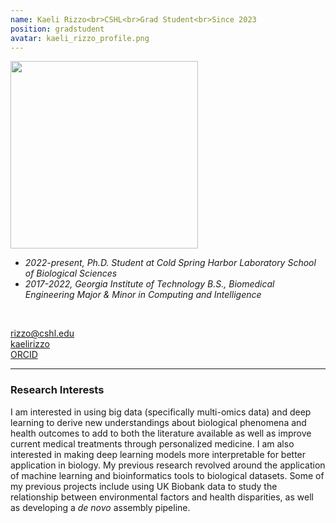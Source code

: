 ```yaml
---
name: Kaeli Rizzo<br>CSHL<br>Grad Student<br>Since 2023
position: gradstudent
avatar: kaeli_rizzo_profile.png
---
```


<img width="300" src="{{site.baseurl}}/images/people/{{page.avatar}}" data-action="zoom">
<br>

- _2022-present, Ph.D. Student at Cold Spring Harbor Laboratory School of Biological Sciences_ <br>
- _2017-2022, Georgia Institute of Technology B.S., Biomedical Engineering Major & Minor in Computing and Intelligence_ <br>
<br>

<a href="mailto:rizzo@cshl.edu"><i class="fa fa-envelope-o"></i> rizzo@cshl.edu</a><br>
<a href="https://www.linkedin.com/in/kaeli-rizzo-5575ba1b6"><i class="fa fa-linkedin-square"></i> kaelirizzo </a><br>
<a href="https://orcid.org/0000-0001-5731-2046"><i class="fab fa-orcid"></i> ORCID </a><br>

<hr>

### Research Interests

I am interested in using big data (specifically multi-omics data) and deep learning to derive new understandings about biological phenomena and health outcomes to add to both the literature available as well as improve current medical treatments through personalized medicine.  I am also interested in making deep learning models more interpretable for better application in biology.  My previous research revolved around the application of machine learning and bioinformatics tools to biological datasets.  Some of my previous projects include using UK Biobank data to study the relationship between environmental factors and health disparities, as well as developing a *de novo* assembly pipeline.
<br>
<br>
<br>

&nbsp;
&nbsp;
&nbsp;
&nbsp;
&nbsp;
&nbsp;
&nbsp;
&nbsp;
&nbsp;
&nbsp;
&nbsp;
&nbsp;
&nbsp;
&nbsp;
&nbsp;
&nbsp;
&nbsp;
&nbsp;
&nbsp;
&nbsp;
&nbsp;
&nbsp;
&nbsp;
&nbsp;
